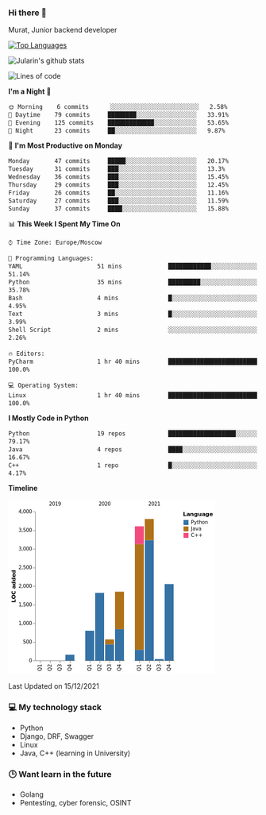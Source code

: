 ### Hi there 👋

Murat, Junior backend developer

[![Top Languages](https://github-readme-stats.vercel.app/api/top-langs/?username=Jularin&layout=compact)]()

![Jularin's github stats](https://github-readme-stats.vercel.app/api?username=Jularin&show_icons=true&include_all_commits=true&count_private=true)

<!--START_SECTION:waka-->
![Lines of code](https://img.shields.io/badge/From%20Hello%20World%20I%27ve%20Written-15%20Thousand%20lines%20of%20code-blue)

**I'm a Night 🦉** 

```text
🌞 Morning    6 commits      ░░░░░░░░░░░░░░░░░░░░░░░░░   2.58% 
🌆 Daytime    79 commits     ████████░░░░░░░░░░░░░░░░░   33.91% 
🌃 Evening    125 commits    █████████████░░░░░░░░░░░░   53.65% 
🌙 Night      23 commits     ██░░░░░░░░░░░░░░░░░░░░░░░   9.87%

```
📅 **I'm Most Productive on Monday** 

```text
Monday       47 commits     █████░░░░░░░░░░░░░░░░░░░░   20.17% 
Tuesday      31 commits     ███░░░░░░░░░░░░░░░░░░░░░░   13.3% 
Wednesday    36 commits     ███░░░░░░░░░░░░░░░░░░░░░░   15.45% 
Thursday     29 commits     ███░░░░░░░░░░░░░░░░░░░░░░   12.45% 
Friday       26 commits     ██░░░░░░░░░░░░░░░░░░░░░░░   11.16% 
Saturday     27 commits     ███░░░░░░░░░░░░░░░░░░░░░░   11.59% 
Sunday       37 commits     ████░░░░░░░░░░░░░░░░░░░░░   15.88%

```


📊 **This Week I Spent My Time On** 

```text
⌚︎ Time Zone: Europe/Moscow

💬 Programming Languages: 
YAML                     51 mins             ████████████░░░░░░░░░░░░░   51.14% 
Python                   35 mins             █████████░░░░░░░░░░░░░░░░   35.78% 
Bash                     4 mins              █░░░░░░░░░░░░░░░░░░░░░░░░   4.95% 
Text                     3 mins              █░░░░░░░░░░░░░░░░░░░░░░░░   3.99% 
Shell Script             2 mins              ░░░░░░░░░░░░░░░░░░░░░░░░░   2.26%

🔥 Editors: 
PyCharm                  1 hr 40 mins        █████████████████████████   100.0%

💻 Operating System: 
Linux                    1 hr 40 mins        █████████████████████████   100.0%

```

**I Mostly Code in Python** 

```text
Python                   19 repos            ███████████████████░░░░░░   79.17% 
Java                     4 repos             ████░░░░░░░░░░░░░░░░░░░░░   16.67% 
C++                      1 repo              █░░░░░░░░░░░░░░░░░░░░░░░░   4.17%

```


**Timeline**

![Chart not found](https://raw.githubusercontent.com/Jularin/Jularin/main/charts/bar_graph.png) 


 Last Updated on 15/12/2021
<!--END_SECTION:waka-->

### 💻 My technology stack
 - Python
 - Django, DRF, Swagger
 - Linux 
 - Java, C++ (learning in University)

### 🕒 Want learn in the future
 - Golang
 - Pentesting, cyber forensic, OSINT
